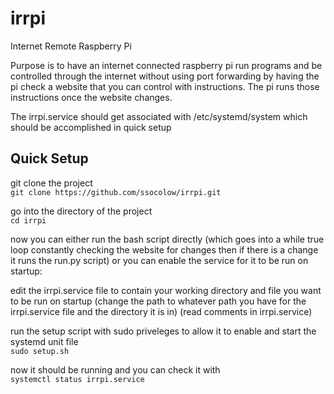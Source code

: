# irrpi
Internet Remote Raspberry Pi  

Purpose is to have an internet connected raspberry pi run programs and be controlled through the internet without using port forwarding by having the pi check a website that you can control with instructions.  The pi runs those instructions once the website changes.

The irrpi.service should get associated with /etc/systemd/system which should be accomplished in quick setup

## Quick Setup
git clone the project  
`git clone https://github.com/ssocolow/irrpi.git`

go into the directory of the project  
`cd irrpi`

now you can either run the bash script directly (which goes into a while true loop constantly checking the website for changes then if there is a change it runs the run.py script) or you can enable the service for it to be run on startup:

edit the irrpi.service file to contain your working directory and file you want to be run on startup (change the path to whatever path you have for the irrpi.service file and the directory it is in) (read comments in irrpi.service)

run the setup script with sudo priveleges to allow it to enable and start the systemd unit file  
`sudo setup.sh`

now it should be running and you can check it with  
`systemctl status irrpi.service`

